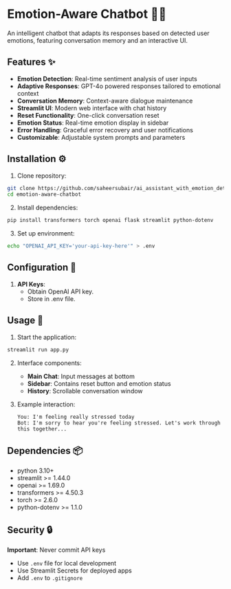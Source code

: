 # Emotion-Aware Chatbot 🤖💬

An intelligent chatbot that adapts its responses based on detected user emotions, featuring conversation memory and an interactive UI.


## Features ✨

- **Emotion Detection**: Real-time sentiment analysis of user inputs
- **Adaptive Responses**: GPT-4o powered responses tailored to emotional context
- **Conversation Memory**: Context-aware dialogue maintenance
- **Streamlit UI**: Modern web interface with chat history
- **Reset Functionality**: One-click conversation reset
- **Emotion Status**: Real-time emotion display in sidebar
- **Error Handling**: Graceful error recovery and user notifications
- **Customizable**: Adjustable system prompts and parameters

## Installation ⚙️

1. Clone repository:
```bash
git clone https://github.com/saheersubair/ai_assistant_with_emotion_detection.git
cd emotion-aware-chatbot
```

2. Install dependencies:
```bash
pip install transformers torch openai flask streamlit python-dotenv
```

3. Set up environment:
```bash
echo "OPENAI_API_KEY='your-api-key-here'" > .env
```

## Configuration 🔧

1. **API Keys**:
   - Obtain OpenAI API key.
   - Store in .env file.

## Usage 🚀

1. Start the application:
```bash
streamlit run app.py
```

2. Interface components:
   - **Main Chat**: Input messages at bottom
   - **Sidebar**: Contains reset button and emotion status
   - **History**: Scrollable conversation window

3. Example interaction:
   ```
   You: I'm feeling really stressed today
   Bot: I'm sorry to hear you're feeling stressed. Let's work through this together...
   ```

## Dependencies 📦

- python 3.10+
- streamlit >= 1.44.0
- openai >= 1.69.0
- transformers >= 4.50.3
- torch >= 2.6.0
- python-dotenv >= 1.1.0

## Security 🔒

**Important**: Never commit API keys
- Use `.env` file for local development
- Use Streamlit Secrets for deployed apps
- Add `.env` to `.gitignore`
